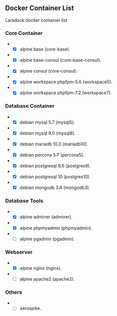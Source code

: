 ## Docker Container List

Laradock docker container list

### Core Container
* - [X] alpine base (core-base).
* - [X] alpine base-consul (core-base-consul).
* - [X] alpine consul (core-consul).
* - [X] alpine workspace phpfpm-5.6 (workspace5).
* - [X] alpine workspace phpfpm-7.2 (workspace7).

### Database Container
* - [X] debian mysql 5.7 (mysql5).
* - [X] debian mysql 8.0 (mysql8).
* - [X] debian mariadb 10.3 (mariadb10).
* - [X] debian percona 5.7 (percona5).
* - [X] debian postgresql 9.6 (postgres9).
* - [X] debian postgresql 10 (postgres10).
* - [X] debian mongodb 3.6 (mongodb3).

### Database Tools
* - [X] alpine adminer (adminer).
* - [X] alpine phpmyadmin (phpmyadmin).
* - [ ] alpine pgadmin (pgadmin).

### Webserver
* - [X] alpine nginx (nginx).
* - [ ] alpine apache2 (apache2).

### Others
* - [ ] aerospike.
